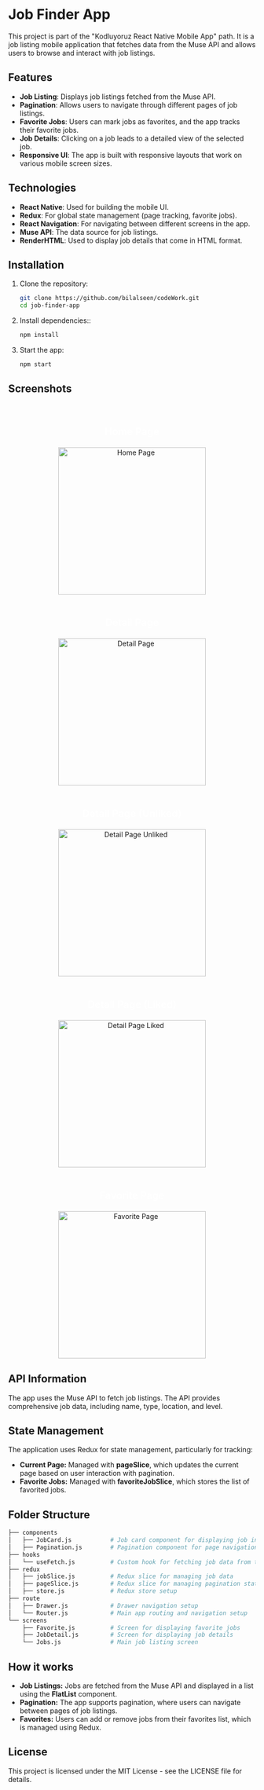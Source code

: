 # Job Finder App

This project is part of the "Kodluyoruz React Native Mobile App" path. It is a job listing mobile application that fetches data from the Muse API and allows users to browse and interact with job listings.

## Features

- **Job Listing**: Displays job listings fetched from the Muse API.
- **Pagination**: Allows users to navigate through different pages of job listings.
- **Favorite Jobs**: Users can mark jobs as favorites, and the app tracks their favorite jobs.
- **Job Details**: Clicking on a job leads to a detailed view of the selected job.
- **Responsive UI**: The app is built with responsive layouts that work on various mobile screen sizes.

## Technologies

- **React Native**: Used for building the mobile UI.
- **Redux**: For global state management (page tracking, favorite jobs).
- **React Navigation**: For navigating between different screens in the app.
- **Muse API**: The data source for job listings.
- **RenderHTML**: Used to display job details that come in HTML format.


## Installation

1. Clone the repository:

   ```bash
   git clone https://github.com/bilalseen/codeWork.git
   cd job-finder-app

   ```

2. Install dependencies::

   ```bash
   npm install

   ```

3. Start the app:
   ```bash
   npm start
   ```

## Screenshots

<div style="text-align: center;">

  <div style="display: inline-block; margin-top: 25px;">
    <p style="color: white; font-size: 20px; font-weight: 600;">Home Page</p>
    <img src="./src/assets/images/codeWork_homepage.jpg" alt="Home Page" width="300">
  </div>

  <div style="display: inline-block; margin-top: 25px;">
    <p style="color: white; font-size: 20px; font-weight: 600;">Detail Page</p>
    <img src="./src/assets/images/codeWork_detailpage.jpg" alt="Detail Page" width="300">
  </div>

  <div style="display: inline-block; margin-top: 25px;">
    <p style="color: white; font-size: 20px; font-weight: 600;">Detail Page (Unliked)</p>
    <img src="./src/assets/images/codeWork_detailpage_unliked.jpg" alt="Detail Page Unliked" width="300">
  </div>

  <div style="display: inline-block; margin-top: 25px;">
    <p style="color: white; font-size: 20px; font-weight: 600;">Detail Page (Liked)</p>
    <img src="./src/assets/images/codeWork_detailpage_liked.jpg" alt="Detail Page Liked" width="300">
  </div>

  <div style="display: inline-block; margin-top: 25px;">
    <p style="color: white; font-size: 20px; font-weight: 600;">Favorite Page</p>
    <img src="./src/assets/images/codeWork_favoritepage.jpg" alt="Favorite Page" width="300">
  </div>

</div>

## API Information

The app uses the Muse API to fetch job listings. The API provides comprehensive job data, including name, type, location, and level.

## State Management

The application uses Redux for state management, particularly for tracking:

- **Current Page:** Managed with **pageSlice**, which updates the current page based on user interaction with pagination.
- **Favorite Jobs:** Managed with **favoriteJobSlice**, which stores the list of favorited jobs.

## Folder Structure

```bash
├── components
│   ├── JobCard.js           # Job card component for displaying job info
│   ├── Pagination.js        # Pagination component for page navigation
├── hooks
│   └── useFetch.js          # Custom hook for fetching job data from the API
├── redux
│   ├── jobSlice.js          # Redux slice for managing job data
│   ├── pageSlice.js         # Redux slice for managing pagination state
│   ├── store.js             # Redux store setup
├── route
│   ├── Drawer.js            # Drawer navigation setup
│   └── Router.js            # Main app routing and navigation setup
└── screens
    ├── Favorite.js          # Screen for displaying favorite jobs
    ├── JobDetail.js         # Screen for displaying job details
    └── Jobs.js              # Main job listing screen

```

## How it works

- **Job Listings:** Jobs are fetched from the Muse API and displayed in a list using the **FlatList** component.
- **Pagination:** The app supports pagination, where users can navigate between pages of job listings.
- **Favorites:** Users can add or remove jobs from their favorites list, which is managed using Redux.

## License

This project is licensed under the MIT License - see the LICENSE file for details.
